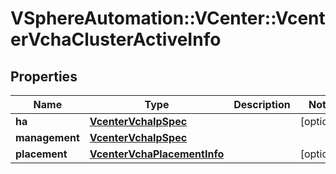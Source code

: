 # VSphereAutomation::VCenter::VcenterVchaClusterActiveInfo

## Properties
Name | Type | Description | Notes
------------ | ------------- | ------------- | -------------
**ha** | [**VcenterVchaIpSpec**](VcenterVchaIpSpec.md) |  | [optional] 
**management** | [**VcenterVchaIpSpec**](VcenterVchaIpSpec.md) |  | 
**placement** | [**VcenterVchaPlacementInfo**](VcenterVchaPlacementInfo.md) |  | [optional] 


